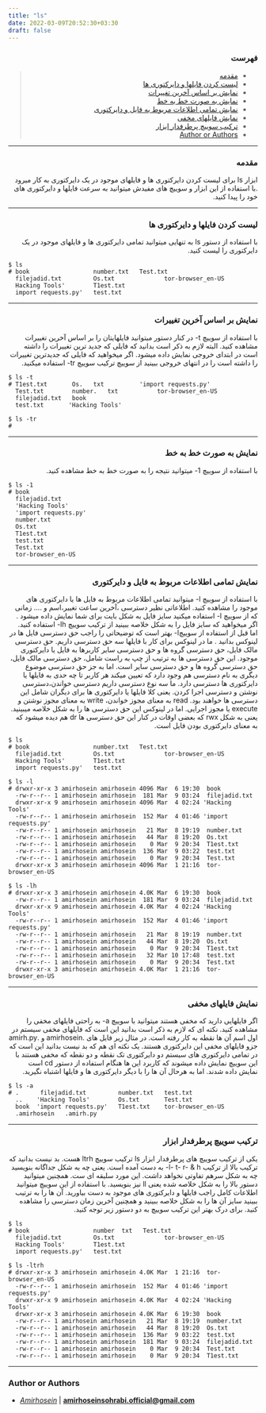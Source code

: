 ```yaml
---
title: "ls"
date: 2022-03-09T20:52:30+03:30
draft: false
---
```


<div dir='rtl'>

### فهرست

> - [مقدمه](#مقدمه)
> - [لیست کردن فایلها و دایرکتوری ها](#لیست-کردن-فایلها-و-دایرکتوری-ها)
> - [نمایش بر اساس آخرین تغییرات](#نمایش-بر-اساس-آخرین-تغییرات)
> - [نمایش به صورت خط به خط](#نمایش-به-صورت-خط-به-خط)
> - [نمایش تمامی اطلاعات مربوط به فایل و دایرکتوری](#نمایش-تمامی-اطلاعات-مربوط-به-فایل-و-دایرکتوری)
> - [نمایش فایلهای مخفی](#نمایش-فایلهای-مخفی)
> - [ترکیب سوییچ پرطرفدار ابزار](#ترکیب-سوییچ-پرطرفدار-ابزار)
> - [Author or Authors](#author-or-authors)
</div>


---
<div dir='rtl'>

### مقدمه
ابزار ls برای لیست کردن دایرکتوری ها و فایلهای موجود در یک دایرکتوری به کار میرود .با استفاده از این ابزار و سوییچ های مفیدش میتوانید به سرعت فایلها و دایرکتوری های خود را پیدا کنید.
</div>


---
<div dir='rtl'>

### لیست کردن فایلها و دایرکتوری ها
با استفاده از دستور ls به تنهایی میتوانید تمامی دایرکتوری ها و فایلهای موجود در یک دایرکتوری را لیست کنید.
</div>

    $ ls
    # book                  number.txt   Test.txt
      filejadid.txt         Os.txt              tor-browser_en-US
      Hacking Tools'        T1est.txt
      import requests.py'   test.txt
                                

---
<div dir='rtl'>

### نمایش بر اساس آخرین تغییرات
با استفاده از سوییچ t- در کنار دستور میتوانید فایلهایتان را بر اساس آخرین تغییرات مشاهده کنید. البته لازم به ذکر است بدانید که فایلی که جدید ترین تغییرات را داشته است در ابتدای خروجی نمایش داده میشود. اگر میخواهید که فایلی که جدیدترین تغییرات را داشته است را در انتهای خروجی ببینید از سوییچ ترکیب سوییچ tr- استفاده میکنید.
</div>

    $ ls -t
    # T1est.txt       Os.   txt          'import requests.py'
      Test.txt        number.   txt           tor-browser_en-US
      filejadid.txt   book
      test.txt       'Hacking Tools'
    
    $ ls -tr
    # 

---
<div dir='rtl'>

### نمایش به صورت خط به خط
با استفاده از سوییچ 1- میتوانید نتیجه را به صورت خط به خط مشاهده کنید.
</div>

    $ ls -1
    # book
      filejadid.txt
      'Hacking Tools'
      'import requests.py'
      number.txt
      Os.txt
      T1est.txt
      test.txt
      Test.txt
      tor-browser_en-US
      

---
<div dir='rtl'>

### نمایش تمامی اطلاعات مربوط به فایل و دایرکتوری
با استفاده از سوییچ l- میتوانید تمامی اطلاعات مربوط به فایل ها یا دایرکتوری های موجود را مشاهده کنید. اطلاعاتی نظیر دسترسی ،آخرین ساعت تغییر،اسم و ....
زمانی که از سوییچ l- استفاده میکنید سایز فایل به شکل بایت برای شما نمایش داده میشود . اگر میخواهید که سایز فایل را به شکل خلاصه ببینید از ترکیب سوییچ lh- استفاده کنید.
اما قبل از استفاده از سوییچl- بهتر است که توضیحاتی را راجب حق دسترسی فایل ها در لینوکس بدانید . ما در لینوکس برای کار با فایلها سه حق دسترسی داریم. حق دسترسی مالک فایل، حق دسترسی گروه ها و حق دسترسی سایر کاربرها به فایل یا دایرکتوری موجود.
این حق دسترسی ها به ترتیب از چپ به راست شامل، حق دسترسی مالک فایل، حق دسترسی گروه ها و حق دسترسی سایر است. اما به جز حق دسترسی موضوع دیگری به نام دسترسی هم وجود دارد که تعیین میکند هر کاربر تا چه حدی به فایلها یا دایرکتوری ها دسترسی دارد. ما سه نوع دسترسی داریم دسترسی خواندن،دسترسی نوشتن و دسترسی اجرا کردن. یعنی کلا فایلها یا دایرکتوری ها برای دیگران شامل این دسترسی ها خواهند بود. read به معنای مجوز خواندن، write به معنای مجوز نوشتن و execute یا مجوز اجرایی. اما در لینوکس این حق دسترسی ها را به شکل خلاصه میبینید. یعنی به شکل rwx که بعضی اوقات در کنار این حق دسترسی ها dr هم دیده میشود که به معنای دایرکتوری بودن فایل است.


</div>

    $ ls
    # book                  number.txt   Test.txt
      filejadid.txt         Os.txt              tor-browser_en-US
      Hacking Tools'        T1est.txt
      import requests.py'   test.txt

    $ ls -l
    # drwxr-xr-x 3 amirhosein amirhosein 4096 Mar  6 19:30  book
      -rw-r--r-- 1 amirhosein amirhosein  181 Mar  9 03:24  filejadid.txt
      drwxr-xr-x 9 amirhosein amirhosein 4096 Mar  4 02:24 'Hacking       Tools'                                                      
      -rw-r--r-- 1 amirhosein amirhosein  152 Mar  4 01:46 'import requests.py'
      -rw-r--r-- 1 amirhosein amirhosein   21 Mar  8 19:19  number.txt
      -rw-r--r-- 1 amirhosein amirhosein   44 Mar  8 19:20  Os.txt
      -rw-r--r-- 1 amirhosein amirhosein    0 Mar  9 20:34  T1est.txt
      -rw-r--r-- 1 amirhosein amirhosein  136 Mar  9 03:22  test.txt
      -rw-r--r-- 1 amirhosein amirhosein    0 Mar  9 20:34  Test.txt
      drwxr-xr-x 3 amirhosein amirhosein 4096 Mar  1 21:16  tor-browser_en-US  

    $ ls -lh
    # drwxr-xr-x 3 amirhosein amirhosein 4.0K Mar  6 19:30  book
      -rw-r--r-- 1 amirhosein amirhosein  181 Mar  9 03:24  filejadid.txt
      drwxr-xr-x 9 amirhosein amirhosein 4.0K Mar  4 02:24 'Hacking       Tools'                                                  
      -rw-r--r-- 1 amirhosein amirhosein  152 Mar  4 01:46 'import requests.py'
      -rw-r--r-- 1 amirhosein amirhosein   21 Mar  8 19:19  number.txt
      -rw-r--r-- 1 amirhosein amirhosein   44 Mar  8 19:20  Os.txt
      -rw-r--r-- 1 amirhosein amirhosein    0 Mar  9 20:34  T1est.txt
      -rw-r--r-- 1 amirhosein amirhosein   32 Mar 10 17:48  test.txt
      -rw-r--r-- 1 amirhosein amirhosein    0 Mar  9 20:34  Test.txt
      drwxr-xr-x 3 amirhosein amirhosein 4.0K Mar  1 21:16  tor-browser_en-US   
---
<div dir='rtl'>

### نمایش فایلهای مخفی
اگر فایلهایی دارید که مخفی هستند میتوانید با سوییچ a- به راحتی فایلهای مخفی را مشاهده کنید.
نکته ای که لازم به ذکر است بدانید این است که فایلهای مخفی سیستم در اول اسم آن ها نقطه به کار رفته است. در مثال زیر فایل های .amirhosein و .amirh.py جزو فایلهای مخفی این دایرکتوری هستند.
یک نکته ای هم که بد نیست بدانید این است که در تمامی دایرکتوری های سیستم دو دایرکتوری تک نقطه و دو نقطه که مخفی هستند با این سوییچ نمایش داده میشوند که کاربرد این ها هنگام استفاده از دستور cd است نمایش داده شدند. اما به هرحال آن ها را با دیگر دایرکتوری ها و فایلها اشتباه نگیرید.
</div>

    $ ls -a
    # .      filejadid.txt         number.txt   test.txt
      ..    'Hacking Tools'        Os.txt       Test.txt
      book  'import requests.py'   T1est.txt    tor-browser_en-US
      .amirhosein   .amirh.py
       
---

<div dir='rtl'>

### ترکیب سوییچ پرطرفدار ابزار
یکی از ترکیب سوییچ های پرطرفدار ابزار ls ترکیب سوییچ ltrh هست.
بد نیست بدانید که ترکیب بالا از ترکیب l- t- r- & h- به دست آمده است.
یعنی چه به شکل جداگانه بنویسید چه به شکل سرهم تفاوتی نخواهد داشت. این مورد سلیقه ای ست.
همچنین میتوانید دستور بالا را به شکل خلاصه شده یعنی ll نیز بنویسید.
با استفاده از این سوییچ میتوانید اطلاعات کامل راجب فایلها و دایرکتوری های موجود به دست بیاورید. آن ها را به ترتیب ببینید سایز آن ها را به شکل خلاصه ببینید و همچنین آخرین زمان دسترسی را مشاهده کنید.
برای درک بهتر این ترکیب سوییچ به دو دستور زیر توجه کنید.
</div>


    $ ls
    # book                  number  txt   Test.txt
      filejadid.txt         Os.txt              tor-browser_en-US
      Hacking Tools'        T1est.txt
      import requests.py'   test.txt

    $ ls -ltrh
    # drwxr-xr-x 3 amirhosein amirhosein 4.0K Mar  1 21:16  tor-browser_en-US                                                   
      -rw-r--r-- 1 amirhosein amirhosein  152 Mar  4 01:46 'import requests.py'
      drwxr-xr-x 9 amirhosein amirhosein 4.0K Mar  4 02:24 'Hacking       Tools'                                                      
      drwxr-xr-x 3 amirhosein amirhosein 4.0K Mar  6 19:30  book
      -rw-r--r-- 1 amirhosein amirhosein   21 Mar  8 19:19  number.txt
      -rw-r--r-- 1 amirhosein amirhosein   44 Mar  8 19:20  Os.txt
      -rw-r--r-- 1 amirhosein amirhosein  136 Mar  9 03:22  test.txt
      -rw-r--r-- 1 amirhosein amirhosein  181 Mar  9 03:24  filejadid.txt
      -rw-r--r-- 1 amirhosein amirhosein    0 Mar  9 20:34  Test.txt
      -rw-r--r-- 1 amirhosein amirhosein    0 Mar  9 20:34  T1est.txt
      

---

### Author or Authors

- *[Amirhosein](https://github.com/amirhoseinsb)* | **<amirhoseinsohrabi.official@gmail.com>**

